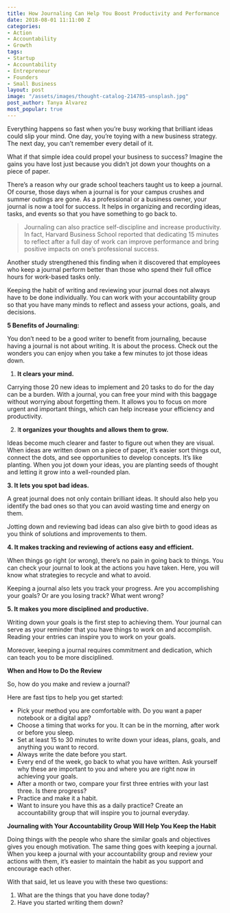 ```yaml
---
title: How Journaling Can Help You Boost Productivity and Performance
date: 2018-08-01 11:11:00 Z
categories:
- Action
- Accountability
- Growth
tags:
- Startup
- Accountability
- Entrepreneur
- Founders
- Small Business
layout: post
image: "/assets/images/thought-catalog-214785-unsplash.jpg"
post_author: Tanya Alvarez
most_popular: true
---
```


Everything happens so fast when you’re busy working that brilliant ideas could slip your mind. One day, you’re toying with a new business strategy. The next day, you can’t remember every detail of it.

What if that simple idea could propel your business to success? Imagine the gains you have lost just because you didn’t jot down your thoughts on a piece of paper.

There’s a reason why our grade school teachers taught us to keep a journal. Of course, those days when a journal is for your campus crushes and summer outings are gone. As a professional or a business owner, your journal is now a tool for success. It helps in organizing and recording ideas, tasks, and events so that you have something to go back to.

> Journaling can also practice self-discipline and increase productivity. In fact, Harvard Business School reported that dedicating 15 minutes to reflect after a full day of work can improve performance and bring positive impacts on one’s professional success.

Another study strengthened this finding when it discovered that employees who keep a journal perform better than those who spend their full office hours for work-based tasks only.

Keeping the habit of writing and reviewing your journal does not always have to be done individually. You can work with your accountability group so that you have many minds to reflect and assess your actions, goals, and decisions.

**5 Benefits of Journaling:**

You don’t need to be a good writer to benefit from journaling, because having a journal is not about writing. It is about the process. Check out the wonders you can enjoy when you take a few minutes to jot those ideas down.

1. **It clears your mind.**

Carrying those 20 new ideas to implement and 20 tasks to do for the day can be a burden. With a journal, you can free your mind with this baggage without worrying about forgetting them. It allows you to focus on more urgent and important things, which can help increase your efficiency and productivity.

2. I**t organizes your thoughts and allows them to grow.**

Ideas become much clearer and faster to figure out when they are visual. When ideas are written down on a piece of paper, it’s easier sort things out, connect the dots, and see opportunities to develop concepts. It’s like planting. When you jot down your ideas, you are planting seeds of thought and letting it grow into a well-rounded plan.

**3. It lets you spot bad ideas.**

A great journal does not only contain brilliant ideas. It should also help you identify the bad ones so that you can avoid wasting time and energy on them.

Jotting down and reviewing bad ideas can also give birth to good ideas as you think of solutions and improvements to them.

**4. It makes tracking and reviewing of actions easy and efficient.**

When things go right (or wrong), there’s no pain in going back to things. You can check your journal to look at the actions you have taken. Here, you will know what strategies to recycle and what to avoid.

Keeping a journal also lets you track your progress. Are you accomplishing your goals? Or are you losing track? What went wrong?

**5. It makes you more disciplined and productive.**

Writing down your goals is the first step to achieving them. Your journal can serve as your reminder that you have things to work on and accomplish. Reading your entries can inspire you to work on your goals.

Moreover, keeping a journal requires commitment and dedication, which can teach you to be more disciplined.

**When and How to Do the Review**

So, how do you make and review a journal?

Here are fast tips to help you get started:

* Pick your method you are comfortable with. Do you want a paper notebook or a digital app?
* Choose a timing that works for you. It can be in the morning, after work or before you sleep.
* Set at least 15 to 30 minutes to write down your ideas, plans, goals, and anything you want to record.
* Always write the date before you start.
* Every end of the week, go back to what you have written. Ask yourself why these are important to you and where you are right now in achieving your goals.&nbsp;
* After a month or two, compare your first three entries with your last three. Is there progress?
* Practice and make it a habit.
* Want to insure you have this as a daily practice? Create an accountability group that will inspire you to journal everyday.

**Journaling with Your Accountability Group Will Help You Keep the Habit**

Doing things with the people who share the similar goals and objectives gives you enough motivation. The same thing goes with keeping a journal. When you keep a journal with your accountability group and review your actions with them, it’s easier to maintain the habit as you support and encourage each other.

With that said, let us leave you with these two questions:

1. What are the things that you have done today?
2. Have you started writing them down?